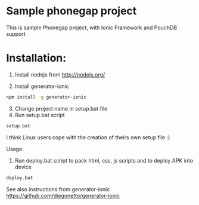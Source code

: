 Sample phonegap project
===============
This is sample Phonegap project, with Ionic Framework and PouchDB support

Installation:
===============

1. Install nodejs from http://nodejs.org/

2. Install generator-ionic
```sh
npm install -g generator-ionic
```

3. Change project name in setup.bat file
4. Run setup.bat script
```sh
setup.bat
```
I think Linux users cope with the creation of theirs own setup file :)

Usage:
1. Run deploy.bat script to pack html, css, js scripts and to deploy APK into device
```sh
deploy.bat
```
See also instructions from generator-ionic https://github.com/diegonetto/generator-ionic 


